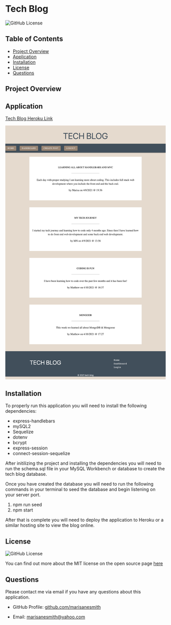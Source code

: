 # Tech Blog 

![GitHub License](https://img.shields.io/badge/license-MIT-green.svg)<br>

## Table of Contents
* [Project Overview](#Project-Overview)
* [Application](#Application)
* [Installation](#Installation)
* [License](#License)
* [Questions](#Questions)

## Project Overview

## Application
[Tech Blog Heroku Link](https://drive.google.com/file/d/1-imu-rP9sOSufuA75wNergu142ZKp1Nn/view)

![Tech Blog Home Page](public/images/techBlogHome.png)

## Installation

To properly run this application you will need to install the following dependencies: 

* express-handlebars
* mySQL2
* Sequelize
* dotenv
* bcrypt
* express-session
* connect-session-sequelize

After initilizing the project and installing the dependencies you will need to run the schema.sql file in your MySQL Workbench or database to create the tech blog database. 

Once you have created the database you will need to run the following commands in your terminal to seed the database and begin listening on your server port.

1. npm run seed
2. npm start

After that is complete you will need to deploy the application to Heroku or a similar hosting site to view the blog online. 

## License
![GitHub License](https://img.shields.io/badge/license-MIT-green.svg)


You can find out more about the MIT license on the open source page [here](https://www.opensource.org/licenses/MIT)

## Questions

Please contact me via email if you have any questions about this application.

* GitHub Profile: [github.com/marisanesmith](github.com/marisanesmith)

* Email: [marisanesmith@yahoo.com](marisanesmith@yahoo.com)